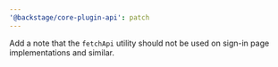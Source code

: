 ```yaml
---
'@backstage/core-plugin-api': patch
---
```


Add a note that the `fetchApi` utility should not be used on sign-in page implementations and similar.
